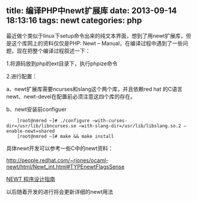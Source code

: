title: 编译PHP中newt扩展库
date: 2013-09-14 18:13:16
tags: newt 
categories: php
---

最近做个类似于linux下setup命令出来的纯文本界面，想到了用newt扩展库，但是这个库网上的资料仅仅是PHP: Newt – Manual，在编译过程中遇到了一些问题，现在把整个编译过程叙述一下：

1.将源码放到php的ext目录下，执行phpize命令

2.进行配置：

a、newt扩展库需要ncurses和slang这个两个库，并且依赖red hat 的C语言newt、newt-devel在配置前必须注意这四个库的存在。

b、newt安装前configuer

```
	[root@nmred ~]# ./configure –with-curses-dir=/usr/lib/libncurses.so –with-slang-dir=/usr/lib/libslang.so.2 –enable-newt=shared
	[root@nmred ~]# make && make install
```

具体newt开发可以参考一些C中的newt资料：

http://people.redhat.com/~rjones/ocaml-newt/html/Newt_int.html#TYPEnewtFlagsSense

[NEWT 程序设计指南][Newt-C] 

以后随着开发的进行将会更新详细的newt用法

[NEWT-c]: http://www.ibm.com/developerworks/cn/linux/guitoolkit/newt/
